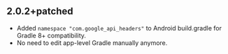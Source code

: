 ## 2.0.2+patched
- Added `namespace "com.google_api_headers"` to Android build.gradle for Gradle 8+ compatibility.
- No need to edit app-level Gradle manually anymore.
